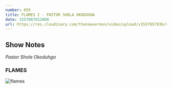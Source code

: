 ```yaml
---
number: 059
title: FLAMES I - PASTOR SHOLA OKODUGHA
date: 1557087652000
url: https://res.cloudinary.com/thenewsermon/video/upload/v1557057936/messages/Flames_I_-_Pastor_Shola_Okodugha.mp3
---
```


## Show Notes
_Pastor Shola Okoduhga_

### FLAMES

![flames](https://res.cloudinary.com/thenewsermon/image/upload/v1557056218/sermon%20display%20pictures/flames.jpg)